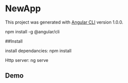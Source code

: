 # NewApp

This project was generated with [Angular CLI](https://github.com/angular/angular-cli) version 1.0.0.

npm install -g @angular/cli

##Install

install dependancies:
npm install

Http server:
ng serve 

## Demo

